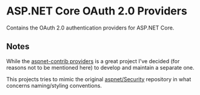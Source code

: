 # ASP.NET Core OAuth 2.0 Providers

Contains the OAuth 2.0 authentication providers for ASP.NET Core.

## Notes

While the [aspnet-contrib providers](https://github.com/aspnet-contrib/AspNet.Security.OAuth.Providers) is a great project I've decided (for reasons not to be mentioned here) to develop and maintain a separate one.

This projects tries to mimic the original [aspnet/Security](https://github.com/aspnet/Security) repository in what concerns naming/styling conventions.
